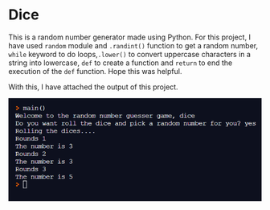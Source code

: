 # Dice
This is a random number generator made using Python.
For this project, I have used `random` module and `.randint()` function to get a random number, `while` keyword to do loops,`.lower()` to convert uppercase characters in a string into lowercase, `def` to create a function and `return` to end the execution of the `def` function.
Hope this was helpful.

With this, I have attached the output of this project.

![](./output.png)
